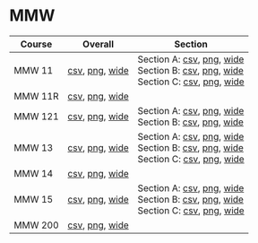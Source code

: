 # MMW

| Course | Overall | Section |
| ------ | ------- | ------- |
| MMW 11 | [csv](https://github.com/UCSD-Historical-Enrollment-Data/2024Fall/blob/main/overall/MMW%2011.csv), [png](https://raw.githubusercontent.com/UCSD-Historical-Enrollment-Data/2024Fall/main/plot_overall/MMW%2011.png), [wide](https://raw.githubusercontent.com/UCSD-Historical-Enrollment-Data/2024Fall/main/plot_overall_wide/MMW%2011.png) | Section A: [csv](https://github.com/UCSD-Historical-Enrollment-Data/2024Fall/blob/main/section/MMW%2011_A.csv), [png](https://raw.githubusercontent.com/UCSD-Historical-Enrollment-Data/2024Fall/main/plot_section/MMW%2011_A.png), [wide](https://raw.githubusercontent.com/UCSD-Historical-Enrollment-Data/2024Fall/main/plot_section_wide/MMW%2011_A.png)<br>Section B: [csv](https://github.com/UCSD-Historical-Enrollment-Data/2024Fall/blob/main/section/MMW%2011_B.csv), [png](https://raw.githubusercontent.com/UCSD-Historical-Enrollment-Data/2024Fall/main/plot_section/MMW%2011_B.png), [wide](https://raw.githubusercontent.com/UCSD-Historical-Enrollment-Data/2024Fall/main/plot_section_wide/MMW%2011_B.png)<br>Section C: [csv](https://github.com/UCSD-Historical-Enrollment-Data/2024Fall/blob/main/section/MMW%2011_C.csv), [png](https://raw.githubusercontent.com/UCSD-Historical-Enrollment-Data/2024Fall/main/plot_section/MMW%2011_C.png), [wide](https://raw.githubusercontent.com/UCSD-Historical-Enrollment-Data/2024Fall/main/plot_section_wide/MMW%2011_C.png) |
| MMW 11R | [csv](https://github.com/UCSD-Historical-Enrollment-Data/2024Fall/blob/main/overall/MMW%2011R.csv), [png](https://raw.githubusercontent.com/UCSD-Historical-Enrollment-Data/2024Fall/main/plot_overall/MMW%2011R.png), [wide](https://raw.githubusercontent.com/UCSD-Historical-Enrollment-Data/2024Fall/main/plot_overall_wide/MMW%2011R.png) |  |
| MMW 121 | [csv](https://github.com/UCSD-Historical-Enrollment-Data/2024Fall/blob/main/overall/MMW%20121.csv), [png](https://raw.githubusercontent.com/UCSD-Historical-Enrollment-Data/2024Fall/main/plot_overall/MMW%20121.png), [wide](https://raw.githubusercontent.com/UCSD-Historical-Enrollment-Data/2024Fall/main/plot_overall_wide/MMW%20121.png) | Section A: [csv](https://github.com/UCSD-Historical-Enrollment-Data/2024Fall/blob/main/section/MMW%20121_A.csv), [png](https://raw.githubusercontent.com/UCSD-Historical-Enrollment-Data/2024Fall/main/plot_section/MMW%20121_A.png), [wide](https://raw.githubusercontent.com/UCSD-Historical-Enrollment-Data/2024Fall/main/plot_section_wide/MMW%20121_A.png)<br>Section B: [csv](https://github.com/UCSD-Historical-Enrollment-Data/2024Fall/blob/main/section/MMW%20121_B.csv), [png](https://raw.githubusercontent.com/UCSD-Historical-Enrollment-Data/2024Fall/main/plot_section/MMW%20121_B.png), [wide](https://raw.githubusercontent.com/UCSD-Historical-Enrollment-Data/2024Fall/main/plot_section_wide/MMW%20121_B.png) |
| MMW 13 | [csv](https://github.com/UCSD-Historical-Enrollment-Data/2024Fall/blob/main/overall/MMW%2013.csv), [png](https://raw.githubusercontent.com/UCSD-Historical-Enrollment-Data/2024Fall/main/plot_overall/MMW%2013.png), [wide](https://raw.githubusercontent.com/UCSD-Historical-Enrollment-Data/2024Fall/main/plot_overall_wide/MMW%2013.png) | Section A: [csv](https://github.com/UCSD-Historical-Enrollment-Data/2024Fall/blob/main/section/MMW%2013_A.csv), [png](https://raw.githubusercontent.com/UCSD-Historical-Enrollment-Data/2024Fall/main/plot_section/MMW%2013_A.png), [wide](https://raw.githubusercontent.com/UCSD-Historical-Enrollment-Data/2024Fall/main/plot_section_wide/MMW%2013_A.png)<br>Section B: [csv](https://github.com/UCSD-Historical-Enrollment-Data/2024Fall/blob/main/section/MMW%2013_B.csv), [png](https://raw.githubusercontent.com/UCSD-Historical-Enrollment-Data/2024Fall/main/plot_section/MMW%2013_B.png), [wide](https://raw.githubusercontent.com/UCSD-Historical-Enrollment-Data/2024Fall/main/plot_section_wide/MMW%2013_B.png)<br>Section C: [csv](https://github.com/UCSD-Historical-Enrollment-Data/2024Fall/blob/main/section/MMW%2013_C.csv), [png](https://raw.githubusercontent.com/UCSD-Historical-Enrollment-Data/2024Fall/main/plot_section/MMW%2013_C.png), [wide](https://raw.githubusercontent.com/UCSD-Historical-Enrollment-Data/2024Fall/main/plot_section_wide/MMW%2013_C.png) |
| MMW 14 | [csv](https://github.com/UCSD-Historical-Enrollment-Data/2024Fall/blob/main/overall/MMW%2014.csv), [png](https://raw.githubusercontent.com/UCSD-Historical-Enrollment-Data/2024Fall/main/plot_overall/MMW%2014.png), [wide](https://raw.githubusercontent.com/UCSD-Historical-Enrollment-Data/2024Fall/main/plot_overall_wide/MMW%2014.png) |  |
| MMW 15 | [csv](https://github.com/UCSD-Historical-Enrollment-Data/2024Fall/blob/main/overall/MMW%2015.csv), [png](https://raw.githubusercontent.com/UCSD-Historical-Enrollment-Data/2024Fall/main/plot_overall/MMW%2015.png), [wide](https://raw.githubusercontent.com/UCSD-Historical-Enrollment-Data/2024Fall/main/plot_overall_wide/MMW%2015.png) | Section A: [csv](https://github.com/UCSD-Historical-Enrollment-Data/2024Fall/blob/main/section/MMW%2015_A.csv), [png](https://raw.githubusercontent.com/UCSD-Historical-Enrollment-Data/2024Fall/main/plot_section/MMW%2015_A.png), [wide](https://raw.githubusercontent.com/UCSD-Historical-Enrollment-Data/2024Fall/main/plot_section_wide/MMW%2015_A.png)<br>Section B: [csv](https://github.com/UCSD-Historical-Enrollment-Data/2024Fall/blob/main/section/MMW%2015_B.csv), [png](https://raw.githubusercontent.com/UCSD-Historical-Enrollment-Data/2024Fall/main/plot_section/MMW%2015_B.png), [wide](https://raw.githubusercontent.com/UCSD-Historical-Enrollment-Data/2024Fall/main/plot_section_wide/MMW%2015_B.png)<br>Section C: [csv](https://github.com/UCSD-Historical-Enrollment-Data/2024Fall/blob/main/section/MMW%2015_C.csv), [png](https://raw.githubusercontent.com/UCSD-Historical-Enrollment-Data/2024Fall/main/plot_section/MMW%2015_C.png), [wide](https://raw.githubusercontent.com/UCSD-Historical-Enrollment-Data/2024Fall/main/plot_section_wide/MMW%2015_C.png) |
| MMW 200 | [csv](https://github.com/UCSD-Historical-Enrollment-Data/2024Fall/blob/main/overall/MMW%20200.csv), [png](https://raw.githubusercontent.com/UCSD-Historical-Enrollment-Data/2024Fall/main/plot_overall/MMW%20200.png), [wide](https://raw.githubusercontent.com/UCSD-Historical-Enrollment-Data/2024Fall/main/plot_overall_wide/MMW%20200.png) |  |
